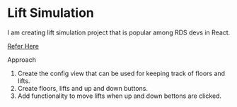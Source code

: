 # Lift Simulation

I am creating lift simulation project that is popular among RDS devs in React.

[Refer Here](https://github.com/Real-Dev-Squad/Lift-Simulation)

Approach
1. Create the config view that can be used for keeping track of floors and lifts.
2. Create floors, lifts and up and down buttons.
3. Add functionality to move lifts when up and down bettons are clicked.